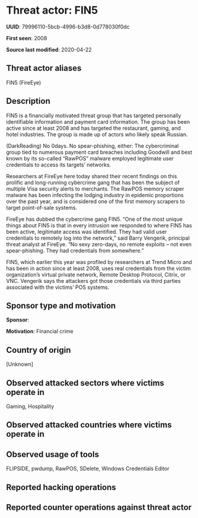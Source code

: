 # Threat actor: FIN5

**UUID**: 79996110-5bcb-4996-b3d8-0d778030f0dc

**First seen**: 2008

**Source last modified**: 2020-04-22

## Threat actor aliases

FIN5 (FireEye)

## Description

FIN5 is a financially motivated threat group that has targeted personally identifiable information and payment card information. The group has been active since at least 2008 and has targeted the restaurant, gaming, and hotel industries. The group is made up of actors who likely speak Russian.

(DarkReading) No 0days. No spear-phishing, either: The cybercriminal group tied to numerous payment card breaches including Goodwill and best known by its so-called “RawPOS” malware employed legitimate user credentials to access its targets’ networks.

Researchers at FireEye here today shared their recent findings on this prolific and long-running cybercrime gang that has been the subject of multiple Visa security alerts to merchants. The RawPOS memory scraper malware has been infecting the lodging industry in epidemic proportions over the past year, and is considered one of the first memory scrapers to target point-of-sale systems.

FireEye has dubbed the cybercrime gang FIN5. “One of the most unique things about FIN5 is that in every intrusion we responded to where FIN5 has been active, legitimate access was identified. They had valid user credentials to remotely log into the network,” said Barry Vengerik, principal threat analyst at FireEye. “No sexy zero-days, no remote exploits – not even spear-phishing. They had credentials from somewhere.”

FIN5, which earlier this year was profiled by researchers at Trend Micro and has been in action since at least 2008, uses real credentials from the victim organization’s virtual private network, Remote Desktop Protocol, Citrix, or VNC. Vengerik says the attackers got those credentials via third parties associated with the victims’ POS systems.

## Sponsor type and motivation

**Sponsor**: 

**Motivation**: Financial crime


## Country of origin

[Unknown]

## Observed attacked sectors where victims operate in

Gaming, Hospitality

## Observed attacked countries where victims operate in



## Observed usage of tools

FLIPSIDE, pwdump, RawPOS, SDelete, Windows Credentials Editor

## Reported hacking operations



## Reported counter operations against threat actor





